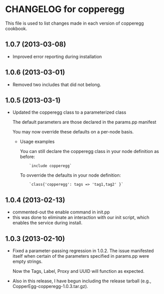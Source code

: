 # CHANGELOG for copperegg

This file is used to list changes made in each version of copperegg cookbook.

## 1.0.7 (2013-03-08)

* Improved error reporting during installation

## 1.0.6 (2013-03-01)

* Removed two includes that did not belong.

## 1.0.5 (2013-03-1)

* Updated the copperegg class to a parameterized class

  The default parameters are those declared in the params.pp manifest

  You may now override these defaults on a per-node basis.
  - Usage examples

      You can still declare the copperegg class in your node definition as before:

            `include copperegg`

      To ovverride the defaults in your node definition:

            `class{'copperegg': tags => 'tag1,tag2' }`

## 1.0.4 (2013-02-13)

* commented-out the enable command in init.pp
* this was done to eliminate an interaction with our init script, which enables the service during install.

## 1.0.3 (2013-02-10)

* Fixed a parameter-passing regression in 1.0.2. The issue manifested itself when certain of the parameters specified in params.pp were empty strings.

    Now the Tags, Label, Proxy and UUID will function as expected.

* Also in this release, I have begun including the release tarball (e.g., CopperEgg-copperegg-1.0.3.tar.gz).
